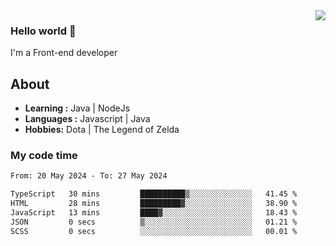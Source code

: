 <img align='right' src="https://github-readme-stats.vercel.app/api?username=jumodada&show_icons=true&theme=vue">

### Hello world 👋

I'm a Front-end developer 
    
## About
-  **Learning :** Java | NodeJs
-  **Languages :** Javascript | Java
-  **Hobbies:** Dota | The Legend of Zelda

### My code time

<!--START_SECTION:waka-->

```txt
From: 20 May 2024 - To: 27 May 2024

TypeScript   30 mins         ██████████▒░░░░░░░░░░░░░░   41.45 %
HTML         28 mins         █████████▓░░░░░░░░░░░░░░░   38.90 %
JavaScript   13 mins         ████▓░░░░░░░░░░░░░░░░░░░░   18.43 %
JSON         0 secs          ▒░░░░░░░░░░░░░░░░░░░░░░░░   01.21 %
SCSS         0 secs          ░░░░░░░░░░░░░░░░░░░░░░░░░   00.01 %
```

<!--END_SECTION:waka-->
